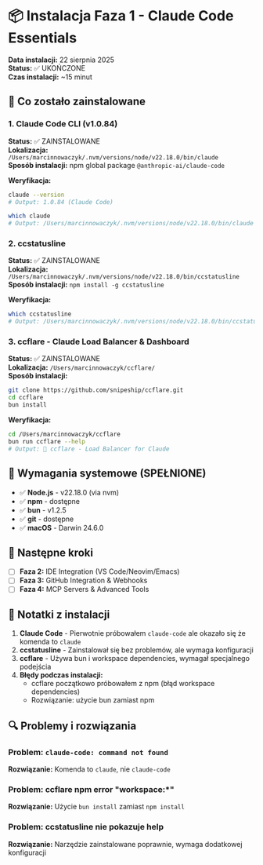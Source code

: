 # 📦 Instalacja Faza 1 - Claude Code Essentials

**Data instalacji:** 22 sierpnia 2025  
**Status:** ✅ UKOŃCZONE  
**Czas instalacji:** ~15 minut

## 🎯 Co zostało zainstalowane

### 1. Claude Code CLI (v1.0.84)
**Status:** ✅ ZAINSTALOWANE  
**Lokalizacja:** `/Users/marcinnowaczyk/.nvm/versions/node/v22.18.0/bin/claude`  
**Sposób instalacji:** npm global package `@anthropic-ai/claude-code`

**Weryfikacja:**
```bash
claude --version
# Output: 1.0.84 (Claude Code)

which claude
# Output: /Users/marcinnowaczyk/.nvm/versions/node/v22.18.0/bin/claude
```

### 2. ccstatusline
**Status:** ✅ ZAINSTALOWANE  
**Lokalizacja:** `/Users/marcinnowaczyk/.nvm/versions/node/v22.18.0/bin/ccstatusline`  
**Sposób instalacji:** `npm install -g ccstatusline`

**Weryfikacja:**
```bash
which ccstatusline
# Output: /Users/marcinnowaczyk/.nvm/versions/node/v22.18.0/bin/ccstatusline
```

### 3. ccflare - Claude Load Balancer & Dashboard
**Status:** ✅ ZAINSTALOWANE  
**Lokalizacja:** `/Users/marcinnowaczyk/ccflare/`  
**Sposób instalacji:** 
```bash
git clone https://github.com/snipeship/ccflare.git
cd ccflare
bun install
```

**Weryfikacja:**
```bash
cd /Users/marcinnowaczyk/ccflare
bun run ccflare --help
# Output: 🎯 ccflare - Load Balancer for Claude
```

## 🔧 Wymagania systemowe (SPEŁNIONE)

- ✅ **Node.js** - v22.18.0 (via nvm)
- ✅ **npm** - dostępne
- ✅ **bun** - v1.2.5
- ✅ **git** - dostępne
- ✅ **macOS** - Darwin 24.6.0

## 🚀 Następne kroki

- [ ] **Faza 2:** IDE Integration (VS Code/Neovim/Emacs)
- [ ] **Faza 3:** GitHub Integration & Webhooks
- [ ] **Faza 4:** MCP Servers & Advanced Tools

## 📝 Notatki z instalacji

1. **Claude Code** - Pierwotnie próbowałem `claude-code` ale okazało się że komenda to `claude`
2. **ccstatusline** - Zainstalował się bez problemów, ale wymaga konfiguracji
3. **ccflare** - Używa bun i workspace dependencies, wymagał specjalnego podejścia
4. **Błędy podczas instalacji:** 
   - ccflare początkowo próbowałem z npm (błąd workspace dependencies)
   - Rozwiązanie: użycie bun zamiast npm

## 🔍 Problemy i rozwiązania

### Problem: `claude-code: command not found`
**Rozwiązanie:** Komenda to `claude`, nie `claude-code`

### Problem: ccflare npm error "workspace:*"  
**Rozwiązanie:** Użycie `bun install` zamiast `npm install`

### Problem: ccstatusline nie pokazuje help
**Rozwiązanie:** Narzędzie zainstalowane poprawnie, wymaga dodatkowej konfiguracji